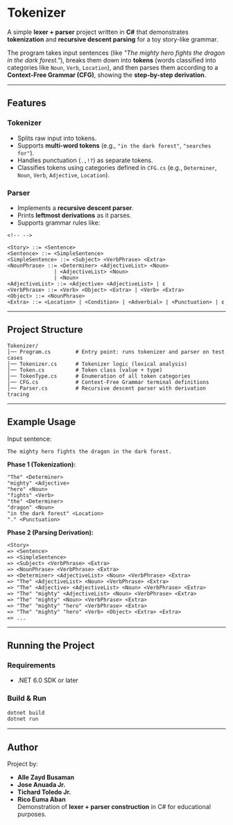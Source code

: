 # Tokenizer

A simple **lexer + parser** project written in **C#** that demonstrates
**tokenization** and **recursive descent parsing** for a toy story-like
grammar.

The program takes input sentences (like *"The mighty hero fights the
dragon in the dark forest."*), breaks them down into **tokens** (words
classified into categories like `Noun`, `Verb`, `Location`), and then
parses them according to a **Context-Free Grammar (CFG)**, showing the
**step-by-step derivation**.

------------------------------------------------------------------------

## Features

### Tokenizer

-   Splits raw input into tokens.
-   Supports **multi-word tokens** (e.g., `"in the dark forest"`,
    `"searches for"`).
-   Handles punctuation (`.,!?`) as separate tokens.
-   Classifies tokens using categories defined in `CFG.cs` (e.g.,
    `Determiner`, `Noun`, `Verb`, `Adjective`, `Location`).

### Parser

-   Implements a **recursive descent parser**.
-   Prints **leftmost derivations** as it parses.
-   Supports grammar rules like:

```{=html}
<!-- -->
```
    <Story> ::= <Sentence>
    <Sentence> ::= <SimpleSentence>
    <SimpleSentence> ::= <Subject> <VerbPhrase> <Extra>
    <NounPhrase> ::= <Determiner> <AdjectiveList> <Noun> 
                   | <AdjectiveList> <Noun>
                   | <Noun>
    <AdjectiveList> ::= <Adjective> <AdjectiveList> | ε
    <VerbPhrase> ::= <Verb> <Object> <Extra> | <Verb> <Extra>
    <Object> ::= <NounPhrase>
    <Extra> ::= <Location> | <Condition> | <Adverbial> | <Punctuation> | ε

------------------------------------------------------------------------

## Project Structure

    Tokenizer/
    │── Program.cs        # Entry point: runs tokenizer and parser on test cases
    │── Tokenizer.cs      # Tokenizer logic (lexical analysis)
    │── Token.cs          # Token class (value + type)
    │── TokenType.cs      # Enumeration of all token categories
    │── CFG.cs            # Context-Free Grammar terminal definitions
    │── Parser.cs         # Recursive descent parser with derivation tracing

------------------------------------------------------------------------

## Example Usage

Input sentence:

    The mighty hero fights the dragon in the dark forest.

**Phase 1 (Tokenization):**

    "The" <Determiner>
    "mighty" <Adjective>
    "hero" <Noun>
    "fights" <Verb>
    "the" <Determiner>
    "dragon" <Noun>
    "in the dark forest" <Location>
    "." <Punctuation>

**Phase 2 (Parsing Derivation):**

    <Story>
    => <Sentence>
    => <SimpleSentence>
    => <Subject> <VerbPhrase> <Extra>
    => <NounPhrase> <VerbPhrase> <Extra>
    => <Determiner> <AdjectiveList> <Noun> <VerbPhrase> <Extra>
    => "The" <AdjectiveList> <Noun> <VerbPhrase> <Extra>
    => "The" <Adjective> <AdjectiveList> <Noun> <VerbPhrase> <Extra>
    => "The" "mighty" <AdjectiveList> <Noun> <VerbPhrase> <Extra>
    => "The" "mighty" <Noun> <VerbPhrase> <Extra>
    => "The" "mighty" "hero" <VerbPhrase> <Extra>
    => "The" "mighty" "hero" <Verb> <Object> <Extra> <Extra>
    => ...

------------------------------------------------------------------------

## Running the Project

### Requirements

-   .NET 6.0 SDK or later

### Build & Run

``` bash
dotnet build
dotnet run
```

------------------------------------------------------------------------

## Author

Project by:
-    **Alle Zayd Busaman**
-    **Jose Anuada Jr.**
-    **Tichard Toledo Jr.**
-    **Rico Euma Aban**\
Demonstration of **lexer + parser construction** in C# for educational
purposes.

